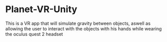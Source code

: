 # Planet-VR-Unity
This is a VR app that will simulate gravity between objects, aswell as allowing the user to interact with the objects with his hands while wearing the oculus quest 2 headset
